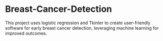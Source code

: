 # Breast-Cancer-Detection
 This project uses logistic regression and Tkinter to create user-friendly software for early breast cancer detection, leveraging machine learning for improved outcomes.
